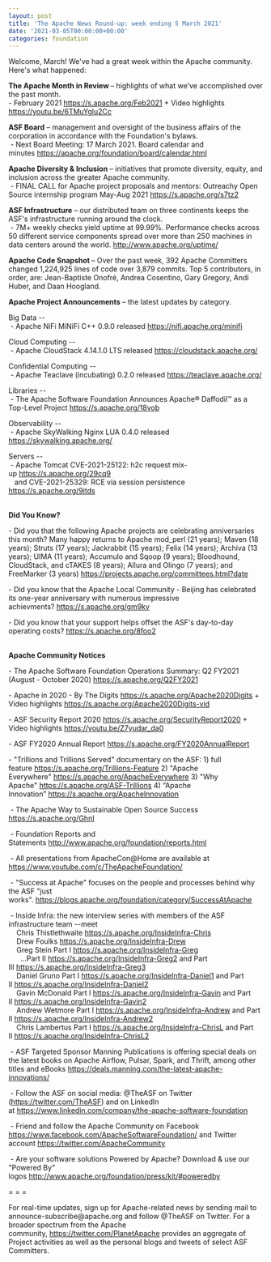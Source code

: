 ```yaml
---
layout: post
title: 'The Apache News Round-up: week ending 5 March 2021'
date: '2021-03-05T00:00:00+00:00'
categories: foundation
---
```

<p></p><p></p><p></p><p></p><p></p><p></p><p>Welcome, March! We've had a great week within the Apache community. Here's what happened:</p><p><b>The Apache Month in Review </b>– highlights of what we've accomplished over the past month.&nbsp; <br>- February 2021 <a href="https://s.apache.org/Feb2021" target="_blank">https://s.apache.org/Feb2021</a> + Video highlights <a href="https://youtu.be/6TMuYglu2Cc" target="_blank">https://youtu.be/6TMuYglu2Cc</a><br></p><p><span style="font-weight: 700;"></span></p><p><span style="font-weight: 700;">ASF Board</span>&nbsp;– management and oversight of the business affairs of the corporation in accordance with the Foundation's bylaws.&nbsp;<br>&nbsp;- Next Board Meeting: 17 March 2021. Board calendar and minutes&nbsp;<a href="https://apache.org/foundation/board/calendar.html" target="_blank">https://apache.org/foundation/board/calendar.html</a></p><p><b>Apache Diversity &amp; Inclusion</b>&nbsp;– initiatives that promote diversity, equity, and inclusion across the greater Apache community.<br>&nbsp;- FINAL CALL for Apache project proposals and mentors: Outreachy Open Source internship program May-Aug 2021 <a href="https://s.apache.org/s7tz2">https://s.apache.org/s7tz2</a></p><p><span style="font-weight: 700;">ASF Infrastructure</span>&nbsp;– our distributed team on three continents keeps the ASF's infrastructure running around the clock.<br>&nbsp;- 7M+ weekly checks yield uptime at 99.99%. Performance checks across 50 different service components spread over more than 250 machines in data centers around the world.&nbsp;<a href="http://www.apache.org/uptime/" target="_blank">http://www.apache.org/uptime/</a><br></p><p><span style="font-weight: 700;">Apache Code Snapshot&nbsp;</span>– Over the past week, 392 Apache Committers changed 1,224,925 lines of 
code over 3,879 commits.&nbsp;Top 5 contributors, in order, are: Jean-Baptiste Onofré, Andrea Cosentino, Gary Gregory, Andi Huber, and Daan Hoogland. &nbsp; &nbsp; &nbsp; &nbsp; &nbsp; &nbsp; &nbsp; </p><p><span style="font-weight: 700;">Apache Project Announcements</span>&nbsp;– the latest updates by category.</p>Big Data --<br>&nbsp;- Apache <span class="il">NiFi</span> MiNiFi C++ 0.9.0 released <a href="https://nifi.apache.org/minifi" target="_blank">https://nifi.apache.org/minifi</a><p></p><p>Cloud Computing --<br>
&nbsp;- Apache CloudStack 4.14.1.0 LTS released <a href="https://cloudstack.apache.org/" rel="noreferrer" target="_blank" data-saferedirecturl="https://www.google.com/url?q=https://cloudstack.apache.org/&amp;source=gmail&amp;ust=1614963989725000&amp;usg=AFQjCNEJBoESkJ1ctEsECVdIOXLHXsp_5w">https://cloudstack.apache.org/</a><br></p><p>Confidential Computing --<br>&nbsp;- Apache <span class="il">Teaclave</span> (incubating) 0.2.0 released <a href="https://teaclave.apache.org/" rel="noreferrer" target="_blank" data-saferedirecturl="https://www.google.com/url?q=https://teaclave.apache.org/&amp;source=gmail&amp;ust=1614961143521000&amp;usg=AFQjCNFfAbJVZSLFTECIBObGGBbAg4M6aw">https://<span class="il">teaclave</span>.apache.org/</a></p><p>Libraries --<br>&nbsp;- The Apache Software Foundation Announces Apache® Daffodil™ as a Top-Level Project <a href="https://s.apache.org/18vob" rel="noreferrer" target="_blank" data-saferedirecturl="https://www.google.com/url?q=https://s.apache.org/18vob&amp;source=gmail&amp;ust=1614959973736000&amp;usg=AFQjCNFA29NQpBisZ6gRlbEzuKIRK1Ww9Q">https://s.apache.org/18vob</a> </p>Observability --<br>&nbsp;- Apache <span class="il">SkyWalking</span> Nginx LUA 0.4.0 released <a href="https://skywalking.apache.org/" rel="noreferrer" target="_blank" data-saferedirecturl="https://www.google.com/url?q=https://skywalking.apache.org/&amp;source=gmail&amp;ust=1614960015438000&amp;usg=AFQjCNEJ2mEYvBT2iAMQUXonP_cNL8kGlw">https://<span class="il">skywalking</span>.apache.org/</a><p></p>Servers --<br>&nbsp;- Apache Tomcat CVE-2021-25122: h2c request mix-up&nbsp;<a href="https://s.apache.org/29cq9">https://s.apache.org/29cq9</a><br>&nbsp; &nbsp;and CVE-2021-25329: RCE via session persistence <a href="https://s.apache.org/9itds">https://s.apache.org/9itds</a><p></p><p><span style="font-weight: 700;"></span><span style="font-weight: 700;"><br>Did You Know?</span><br><span style="font-weight: 700;"></span><span style="font-weight: 700;"></span></p><p></p><p></p><span style="font-weight: 700;"></span><span style="font-weight: 700;"></span>- Did you that the following Apache projects are celebrating anniversaries this month? Many happy returns to&nbsp;Apache mod_perl (21 years); Maven (18 years); Struts (17 years); Jackrabbit (15 years); Felix (14 years); Archiva (13 years); UIMA (11 years); Accumulo and Sqoop (9 years); Bloodhound, CloudStack, and cTAKES (8 years); Allura and Olingo (7 years); and FreeMarker (3 years)&nbsp;<a href="https://projects.apache.org/committees.html?date" target="_blank">https://projects.apache.org/committees.html?date</a><a href="http://ctakes.apache.org/" target="_blank"></a><p></p><p>- Did you know that the Apache Local Community - Beijing has celebrated its one-year anniversary with numerous impressive achievments?&nbsp;<a href="https://s.apache.org/gm9kv" target="_blank">https://s.apache.org/gm9kv</a><br></p><p>- Did you know that your support helps offset the ASF's day-to-day operating costs? <a href="https://s.apache.org/8foo2" target="_blank">https://s.apache.org/8foo2</a></p><p><span style="font-weight: 700;"><br>Apache Community Notices</span></p><p>- The Apache Software Foundation Operations Summary: Q2 FY2021 (August - October 2020) <a href="https://s.apache.org/Q2FY2021" target="_blank">https://s.apache.org/Q2FY2021</a><br></p><p>- Apache in 2020 - By The Digits&nbsp;<font color="#337ab7"><a href="https://s.apache.org/Apache2020Digits" target="_blank">https://s.apache.org/Apache2020Digits</a>&nbsp;</font>+ Video highlights&nbsp;<a href="https://s.apache.org/Apache2020Digits-vid" target="_blank">https://s.apache.org/Apache2020Digits-vid</a></p><p>- ASF Security Report 2020 <a href="https://s.apache.org/SecurityReport2020" target="_blank">https://s.apache.org/SecurityReport2020</a> + Video highlights <a href="https://youtu.be/Z7yudar_da0" rel="noreferrer" target="_blank" data-saferedirecturl="https://www.google.com/url?q=https://youtu.be/Z7yudar_da0&amp;source=gmail&amp;ust=1614320952600000&amp;usg=AFQjCNGAfKh6FsJX7CJ5hQqcOInb2wpTdg">https://youtu.be/Z7yudar_da0</a></p><p>- ASF FY2020 Annual Report <a href="https://s.apache.org/FY2020AnnualReport" target="_blank">https://s.apache.org/FY2020AnnualReport</a> <br></p><p>- "Trillions and Trillions Served" documentary on the ASF: 1) full feature&nbsp;<a href="https://s.apache.org/Trillions-Feature" target="_blank">https://s.apache.org/Trillions-Feature</a>&nbsp;2) "Apache Everywhere"&nbsp;<a href="https://s.apache.org/ApacheEverywhere" target="_blank">https://s.apache.org/ApacheEverywhere</a>&nbsp;3) "Why Apache"&nbsp;<a href="https://s.apache.org/ASF-Trillions" target="_blank">https://s.apache.org/ASF-Trillions</a>&nbsp;4)&nbsp;“Apache Innovation”&nbsp;<a href="https://s.apache.org/ApacheInnovation" target="_blank">https://s.apache.org/ApacheInnovation</a>&nbsp;</p><p>&nbsp;- The Apache Way to Sustainable Open Source Success <a href="https://s.apache.org/GhnI" target="_blank">https://s.apache.org/GhnI</a><br></p><p>&nbsp;- Foundation Reports and Statements&nbsp;<a href="http://www.apache.org/foundation/reports.html" target="_blank">http://www.apache.org/foundation/reports.html</a><br></p><p>&nbsp;- All presentations from ApacheCon@Home are available at <a href="https://www.youtube.com/c/TheApacheFoundation/" target="_blank">https://www.youtube.com/c/TheApacheFoundation/</a>&nbsp;</p><p>&nbsp;- "Success at Apache" focuses on the people and processes behind why the ASF "just works".&nbsp;<a href="https://blogs.apache.org/foundation/category/SuccessAtApache" target="_blank">https://blogs.apache.org/foundation/category/SuccessAtApache</a><br></p><div><p>&nbsp;- Inside Infra: the new interview series with members of the ASF infrastructure team --meet&nbsp;<br>&nbsp; &nbsp; Chris Thistlethwaite&nbsp;<a href="https://s.apache.org/InsideInfra-Chris" target="_blank">https://s.apache.org/InsideInfra-Chris</a><br>&nbsp; &nbsp; Drew Foulks&nbsp;<a href="https://s.apache.org/InsideInfra-Drew" rel="noreferrer" target="_blank" data-saferedirecturl="https://www.google.com/url?q=https://s.apache.org/InsideInfra-Drew&amp;source=gmail&amp;ust=1588339104628000&amp;usg=AFQjCNF9dVEn48pV7o9HBG14sP9uprU8Xw">https://s.apache.org/InsideInf<wbr>ra-Drew</a><br>&nbsp; &nbsp; Greg Stein Part I&nbsp;<a href="https://s.apache.org/InsideInfra-Greg" target="_blank">https://s.apache.org/InsideInfra-Greg</a><br>&nbsp; &nbsp; &nbsp; ...Part II&nbsp;<a href="https://s.apache.org/InsideInfra-Greg2" target="_blank">https://s.apache.org/InsideInfra-Greg2</a>&nbsp;and Part III&nbsp;<a href="https://s.apache.org/InsideInfra-Greg3" target="_blank">https://s.apache.org/InsideInfra-Greg3</a><br>&nbsp; &nbsp; Daniel Gruno Part I&nbsp;<a href="https://s.apache.org/InsideInfra-Daniel1" target="_blank">https://s.apache.org/InsideInfra-Daniel1</a>&nbsp;and Part II&nbsp;<a href="https://s.apache.org/InsideInfra-Daniel2" target="_blank">https://s.apache.org/InsideInfra-Daniel2</a><br>&nbsp;&nbsp;&nbsp; Gavin McDonald Part I&nbsp;<a href="https://s.apache.org/InsideInfra-Gavin" target="_blank">https://s.apache.org/InsideInfra-Gavin</a>&nbsp;and Part II&nbsp;<a href="https://s.apache.org/InsideInfra-Gavin2" target="_blank">https://s.apache.org/InsideInfra-Gavin2</a><br>&nbsp;&nbsp;&nbsp; Andrew Wetmore Part I&nbsp;<a href="https://s.apache.org/InsideInfra-Andrew" target="_blank">https://s.apache.org/InsideInfra-Andrew</a>&nbsp;and Part II&nbsp;<a href="https://s.apache.org/InsideInfra-Andrew2" target="_blank">https://s.apache.org/InsideInfra-Andrew2</a><br>&nbsp; &nbsp; Chris Lambertus Part I&nbsp;<a href="https://s.apache.org/InsideInfra-ChrisL" rel="noreferrer" target="_blank" data-saferedirecturl="https://www.google.com/url?q=https://s.apache.org/InsideInfra-ChrisL&amp;source=gmail&amp;ust=1610728495699000&amp;usg=AFQjCNGJOd0cCF_G1Wbr7dcZEq2aymMGKw" style="background-color: rgb(255, 255, 255);">https://s.apache.org/InsideInf<wbr>ra-ChrisL</a>&nbsp;and Part II&nbsp;<a href="https://s.apache.org/InsideInfra-ChrisL2" target="_blank">https://s.apache.org/InsideInfra-ChrisL2</a></p></div><div><p>&nbsp;- ASF Targeted Sponsor Manning Publications is offering special deals on the latest books on Apache Airflow, Pulsar, Spark, and Thrift, among other titles and eBooks&nbsp;<a href="https://deals.manning.com/the-latest-apache-innovations/" target="_blank">https://deals.manning.com/the-latest-apache-innovations/</a></p><p>&nbsp;- Follow the ASF on social media: @TheASF on Twitter (<a href="https://twitter.com/TheASF">https://twitter.com/TheASF</a>) and on LinkedIn at&nbsp;<a href="https://www.linkedin.com/company/the-apache-software-foundation">https://www.linkedin.com/company/the-apache-software-foundation</a></p><p>&nbsp;- Friend and follow the Apache Community on Facebook <a href="https://www.facebook.com/ApacheSoftwareFoundation/">https://www.facebook.com/ApacheSoftwareFoundation/</a>&nbsp;and Twitter account&nbsp;<a href="https://twitter.com/ApacheCommunity">https://twitter.com/ApacheCommunity</a></p></div><div>&nbsp;- Are your software solutions Powered by Apache? Download &amp; use our "Powered By" logos&nbsp;<a href="http://www.apache.org/foundation/press/kit/#poweredby" target="_blank">http://www.apache.org/foundation/press/kit/#poweredby</a><br></div><p><span class="LrzXr"></span><span class="LrzXr"></span></p><div><p>= = =</p><p>For real-time updates, sign up for Apache-related news by sending mail to announce-subscribe@apache.org and follow @TheASF on Twitter. For a broader spectrum from the Apache community,&nbsp;<a href="https://twitter.com/PlanetApache">https://twitter.com/PlanetApache</a>&nbsp;provides an aggregate of Project activities as well as the personal blogs and tweets of select ASF Committers.</p></div><p></p><p><br></p><p></p>
